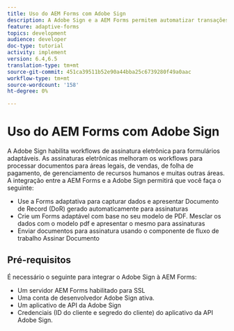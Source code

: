 ```yaml
---
title: Uso do AEM Forms com Adobe Sign
description: A Adobe Sign e a AEM Forms permitem automatizar transações complexas e incluir assinaturas eletrônicas legais como parte de uma experiência digital contínua.
feature: adaptive-forms
topics: development
audience: developer
doc-type: tutorial
activity: implement
version: 6.4,6.5
translation-type: tm+mt
source-git-commit: 451ca39511b52e90a44bba25c6739280f49a0aac
workflow-type: tm+mt
source-wordcount: '158'
ht-degree: 0%

---
```


# Uso do AEM Forms com Adobe Sign

A Adobe Sign habilita workflows de assinatura eletrônica para formulários adaptáveis. As assinaturas eletrônicas melhoram os workflows para processar documentos para áreas legais, de vendas, de folha de pagamento, de gerenciamento de recursos humanos e muitas outras áreas.
A integração entre a AEM Forms e a Adobe Sign permitirá que você faça o seguinte:

* Use a Forms adaptativa para capturar dados e apresentar Documento de Record (DoR) gerado automaticamente para assinaturas
* Crie um Forms adaptável com base no seu modelo de PDF. Mesclar os dados com o modelo pdf e apresentar o mesmo para assinaturas
* Enviar documentos para assinatura usando o componente de fluxo de trabalho Assinar Documento

## Pré-requisitos

É necessário o seguinte para integrar o Adobe Sign à AEM Forms:

* Um servidor AEM Forms habilitado para SSL
* Uma conta de desenvolvedor Adobe Sign ativa.
* Um aplicativo de API da Adobe Sign
* Credenciais (ID do cliente e segredo do cliente) do aplicativo da API Adobe Sign.

